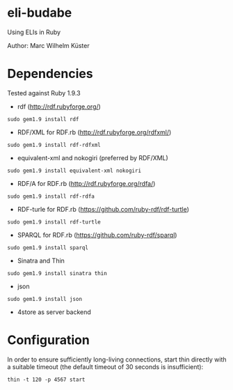 eli-budabe
==========

Using ELIs in Ruby

Author: Marc Wilhelm Küster

Dependencies
=============

Tested against Ruby 1.9.3

- rdf (http://rdf.rubyforge.org/)
```
sudo gem1.9 install rdf
```
- RDF/XML for RDF.rb (http://rdf.rubyforge.org/rdfxml/)
```
sudo gem1.9 install rdf-rdfxml 
```
- equivalent-xml and nokogiri (preferred by RDF/XML)
```
sudo gem1.9 install equivalent-xml nokogiri
```
- RDF/A for RDF.rb (http://rdf.rubyforge.org/rdfa/)
```
sudo gem1.9 install rdf-rdfa 
```
- RDF-turle for RDF.rb (https://github.com/ruby-rdf/rdf-turtle)
```
sudo gem1.9 install rdf-turtle
```
- SPARQL for RDF.rb (https://github.com/ruby-rdf/sparql)
```
sudo gem1.9 install sparql
```
- Sinatra and Thin
```
sudo gem1.9 install sinatra thin
```
- json
```
sudo gem1.9 install json
```
- 4store as server backend

Configuration
=============
In order to ensure sufficiently long-living connections, start thin directly with a suitable timeout (the default timeout of 30 seconds is insufficient):

```
thin -t 120 -p 4567 start
```


